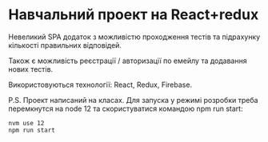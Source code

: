 # Навчальний проект на React+redux

Невеликий SPA додаток з можливістю проходження тестів та підрахунку кількості правильних відповідей.

Також є можливість реєстрації / авторизації по емейлу та додавання нових тестів.

Використовуються технології: React, Redux, Firebase.

P.S. Проект написаний на класах.
Для запуска у режимі розробки треба перемкнутся на node 12 та скористуватися командою npm run start:

```
nvm use 12
npm run start
```
